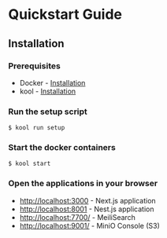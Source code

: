 # Quickstart Guide

## Installation
### Prerequisites
- Docker - [Installation](https://docs.docker.com/get-docker/)
- kool - [Installation](https://kool.dev/docs/getting-started/installation)

### Run the setup script
```$ kool run setup```

### Start the docker containers
```$ kool start```

### Open the applications in your browser
- [http://localhost:3000](http://localhost:3000) - Next.js application
- [http://localhost:8001](http://localhost:8001) - Nest.js application
- [http://localhost:7700/](http://localhost:7700/) - MeiliSearch
- [http://localhost:9001/](http://localhost:9001/) - MiniO Console (S3)



